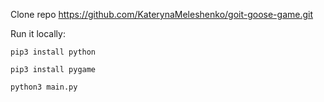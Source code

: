 Clone repo https://github.com/KaterynaMeleshenko/goit-goose-game.git

Run it locally:

```pip3 install python```

```pip3 install pygame```

```python3 main.py```
